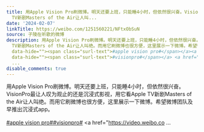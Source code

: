 ```yaml
---
title: 用Apple Vision Pro刷微博。明天还要上班，只能睡4小时，但依然很兴奋。VisionPro最让人叹为观止的还是沉浸式影视，用它看Apple
  TV新剧Masters of the Air让人叫...
date: '2024-02-07'
linkTitle: https://weibo.com/1251560221/NFtxObSuN
source: 子陵在听歌的微博
description: 用Apple Vision Pro刷微博。明天还要上班，只能睡4小时，但依然很兴奋。VisionPro最让人叹为观止的还是沉浸式影视，用它看Apple
  TV新剧Masters of the Air让人叫绝。而用它刷微博也很方便，这里展示一下微博。希望微博团队及早推出沉浸式app。<br><br><a href="https://m.weibo.cn/search?containerid=231522type%3D1%26t%3D10%26q%3D%23apple+vision+pro%23&amp;extparam=%23apple+vision+pro%23"
  data-hide=""><span class="surl-text">#apple vision pro#</span></a><a href="https://m.weibo.cn/search?containerid=231522type%3D1%26t%3D10%26q%3D%23visionpro%23&amp;extparam=%23visionpro%23"
  data-hide=""><span class="surl-text">#visionpro#</span></a> <a href="https://video.weibo.co
  ...
disable_comments: true
---
```

用Apple Vision Pro刷微博。明天还要上班，只能睡4小时，但依然很兴奋。VisionPro最让人叹为观止的还是沉浸式影视，用它看Apple TV新剧Masters of the Air让人叫绝。而用它刷微博也很方便，这里展示一下微博。希望微博团队及早推出沉浸式app。<br><br><a href="https://m.weibo.cn/search?containerid=231522type%3D1%26t%3D10%26q%3D%23apple+vision+pro%23&amp;extparam=%23apple+vision+pro%23" data-hide=""><span class="surl-text">#apple vision pro#</span></a><a href="https://m.weibo.cn/search?containerid=231522type%3D1%26t%3D10%26q%3D%23visionpro%23&amp;extparam=%23visionpro%23" data-hide=""><span class="surl-text">#visionpro#</span></a> <a href="https://video.weibo.co ...